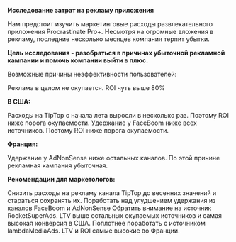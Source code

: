 **Исследование затрат на рекламу приложения**

Нам предстоит изучить маркетинговые расходы развлекательного приложения Procrastinate Pro+. Несмотря на огромные вложения в рекламу, последние несколько месяцев компания терпит убытки.

**Цель исследования - разобраться в причинах убыточной рекламной кампании и помочь компании выйти в плюс.**

Возможные причины неэффективности пользователей:

Реклама в целом не окупается. ROI чуть выше 80%

**В США:**

Расходы на TipTop с начала лета выросли в несколько раз. Поэтому ROI ниже порога окупаемости.
Удержание у FaceBoom ниже всех источников. Поэтому ROI ниже порога окупаемости.

**Франция:**

Удержание у AdNonSense ниже остальных каналов. По этой причине рекламная кампания убыточная.

**Рекомендации для маркетологов:**

Снизить расходы на рекламу канала TipTop до весенних значений и стараться сохранять их.
Поработать над улудшением удержания из каналов FaceBoom и AdNonSense
Обратить внимание на источник RocketSuperAds. LTV выше остальных окупаемых источников и самая высокая конверсия в США.
Поплотнее поработать с источником lambdaMediaAds. LTV и ROI самые высокие во Франции.
